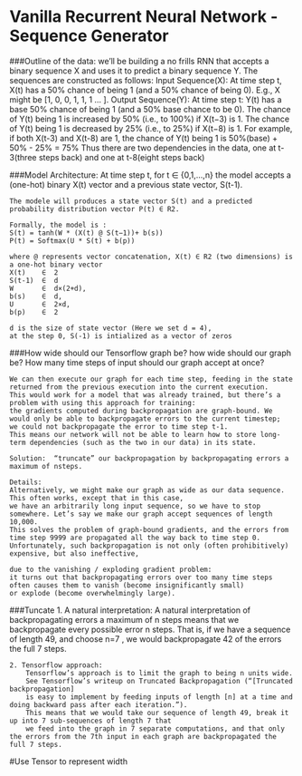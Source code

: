 # Vanilla Recurrent Neural Network - Sequence Generator


###Outline of the data:
    we’ll be building a no frills RNN that accepts a binary sequence X and uses it to predict a binary sequence Y.
    The sequences are constructed as follows:
       Input Sequence(X):
           At time step t, X(t) has a 50% chance of being 1 (and a 50% chance of being 0). E.g., X might be [1, 0, 0, 1, 1, 1 … ].
       Output Sequence(Y):
            At time step t:
            Y(t) has a base 50% chance of being 1 (and a 50% base chance to be 0).
            The chance of Y(t) being 1 is increased by 50% (i.e., to 100%) if X(t−3) is 1.
            The chance of Y(t) being 1 is decreased by 25% (i.e., to 25%) if X(t−8) is 1.
            For example, if both X(t-3) and X(t-8) are 1, the chance of Y(t) being 1 is 50%(base) + 50% - 25% = 75%
       Thus there are two dependencies in the data, one at t-3(three steps back) and one at t-8(eight steps back)

###Model Architecture:
    At time step t, for t ∈ {0,1,...,n} the model accepts a (one-hot) binary X(t) vector and a previous state vector, 
    S(t-1).
    
    The modele will produces a state vector S(t) and a predicted probability distribution vector P(t) ∈ R2.

    Formally, the model is :
    S(t) = tanh(W * (X(t) @ S(t−1))+ b(s))
    P(t) = Softmax(U * S(t) + b(p))
    
    where @ represents vector concatenation, X(t) ∈ R2 (two dimensions) is a one-hot binary vector
    X(t)    ∈  2
    S(t-1)  ∈  d
    W       ∈  d×(2+d), 
    b(s)    ∈  d, 
    U       ∈  2×d, 
    b(p)    ∈  2
    
    d is the size of state vector (Here we set d = 4),
    at the step 0, S(-1) is intialized as a vector of zeros
    

###How wide should our Tensorflow graph be?
    how wide should our graph be? 
    How many time steps of input should our graph accept at once?
    
    We can then execute our graph for each time step, feeding in the state returned from the previous execution into the current execution. 
    This would work for a model that was already trained, but there’s a problem with using this approach for training: 
    the gradients computed during backpropagation are graph-bound. We would only be able to backpropagate errors to the current timestep;
    we could not backpropagate the error to time step t-1. 
    This means our network will not be able to learn how to store long-term dependencies (such as the two in our data) in its state.
    
    Solution:  “truncate” our backpropagation by backpropagating errors a maximum of nsteps.
    
    Details:
    Alternatively, we might make our graph as wide as our data sequence. This often works, except that in this case,
    we have an arbitrarily long input sequence, so we have to stop somewhere. Let’s say we make our graph accept sequences of length 10,000. 
    This solves the problem of graph-bound gradients, and the errors from time step 9999 are propagated all the way back to time step 0. 
    Unfortunately, such backpropagation is not only (often prohibitively) expensive, but also ineffective, 
    
    due to the vanishing / exploding gradient problem: 
    it turns out that backpropagating errors over too many time steps often causes them to vanish (become insignificantly small) 
    or explode (become overwhelmingly large). 

###Tuncate
    1. A natural interpretation:
        A natural interpretation of backpropagating errors a maximum of n
         steps means that we backpropagate every possible error n
        steps. That is, if we have a sequence of length 49, and choose n=7
        , we would backpropagate 42 of the errors the full 7 steps.
    
    2. Tensorflow approach:
        Tensorflow’s approach is to limit the graph to being n units wide. 
        See Tensorflow’s writeup on Truncated Backpropagation (“[Truncated backpropagation] 
        is easy to implement by feeding inputs of length [n] at a time and doing backward pass after each iteration.”). 
        This means that we would take our sequence of length 49, break it up into 7 sub-sequences of length 7 that 
        we feed into the graph in 7 separate computations, and that only the errors from the 7th input in each graph are backpropagated the full 7 steps.
        
#Use Tensor to represent width
    
    
    
